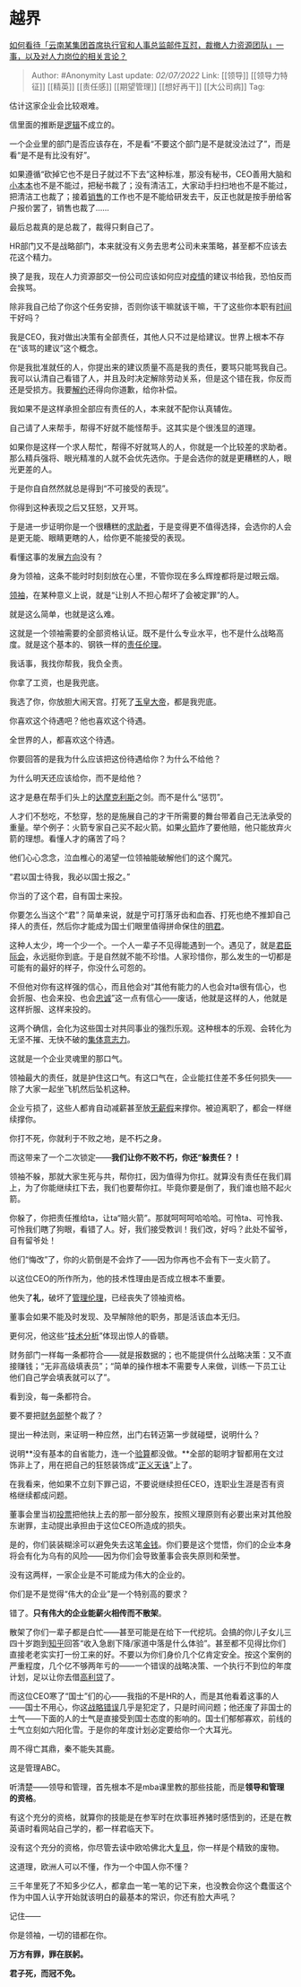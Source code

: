 # 越界
[如何看待「云南某集团首席执行官和人事总监邮件互怼，裁撤人力资源团队」一事，以及对人力岗位的相关言论？](https://www.zhihu.com/question/374143317/answer/1077388375)

> Author: #Anonymity
> Last update: *02/07/2022*
> Link: [[领导]] [[领导力特征]] [[精英]] [[责任感]] [[期望管理]] [[想好再干]] [[大公司病]]
> Tag:

估计这家企业会比较艰难。

信里面的推断是[逻辑](https://www.zhihu.com/search?q=%E9%80%BB%E8%BE%91&search_source=Entity&hybrid_search_source=Entity&hybrid_search_extra=%7B%22sourceType%22%3A%22answer%22%2C%22sourceId%22%3A1077388375%7D)不成立的。

一个企业里的部门是否应该存在，不是看“不要这个部门是不是就没法过了”，而是看“是不是有比没有好”。

如果遵循“砍掉它也不是日子就过不下去”这种标准，那没有秘书，CEO善用大脑和[小本本](https://www.zhihu.com/search?q=%E5%B0%8F%E6%9C%AC%E6%9C%AC&search_source=Entity&hybrid_search_source=Entity&hybrid_search_extra=%7B%22sourceType%22%3A%22answer%22%2C%22sourceId%22%3A1077388375%7D)也不是不能过，把秘书裁了；没有清洁工，大家动手扫扫地也不是不能过，把清洁工也裁了；接着[销售](https://www.zhihu.com/search?q=%E9%94%80%E5%94%AE&search_source=Entity&hybrid_search_source=Entity&hybrid_search_extra=%7B%22sourceType%22%3A%22answer%22%2C%22sourceId%22%3A1077388375%7D)的工作也不是不能给研发去干，反正也就是按手册给客户报价罢了，销售也裁了……

最后总裁真的是总裁了，裁得只剩自己了。

HR部门又不是战略部门，本来就没有义务去思考公司未来策略，甚至都不应该去花这个精力。

换了是我，现在人力资源部交一份公司应该如何应对[疫情](https://www.zhihu.com/search?q=%E7%96%AB%E6%83%85&search_source=Entity&hybrid_search_source=Entity&hybrid_search_extra=%7B%22sourceType%22%3A%22answer%22%2C%22sourceId%22%3A1077388375%7D)的建议书给我，恐怕反而会挨骂。

除非我自己给了你这个任务安排，否则你该干嘛就该干嘛，干了这些你本职有[时间](https://www.zhihu.com/search?q=%E6%97%B6%E9%97%B4&search_source=Entity&hybrid_search_source=Entity&hybrid_search_extra=%7B%22sourceType%22%3A%22answer%22%2C%22sourceId%22%3A1077388375%7D)干好吗？

我是CEO，我对做出决策有全部责任，其他人只不过是给建议。世界上根本不存在“该骂的建议”这个概念。

你是我批准就任的人，你提出来的建议质量不高是我的责任，要骂只能骂我自己。我可以认清自己看错了人，并且及时决定解除劳动关系，但是这个错在我，你反而还是受损方。我要[解约](https://www.zhihu.com/search?q=%E8%A7%A3%E7%BA%A6&search_source=Entity&hybrid_search_source=Entity&hybrid_search_extra=%7B%22sourceType%22%3A%22answer%22%2C%22sourceId%22%3A1077388375%7D)还得向你道歉，给你补偿。

我如果不是这样承担全部应有责任的人，本来就不配你认真辅佐。

自己请了人来帮手，帮得不好就不能怪帮手。这其实是个很浅显的道理。

如果你是这样一个求人帮忙，帮得不好就骂人的人，你就是一个比较差的求助者。那么精兵强将、眼光精准的人就不会优先选你。于是会选你的就是更糟糕的人，眼光更差的人。

于是你自自然然就总是得到“不可接受的表现”。

你得到这种表现之后又狂怒，又开骂。

于是进一步证明你是一个很糟糕的[求助者](https://www.zhihu.com/search?q=%E6%B1%82%E5%8A%A9%E8%80%85&search_source=Entity&hybrid_search_source=Entity&hybrid_search_extra=%7B%22sourceType%22%3A%22answer%22%2C%22sourceId%22%3A1077388375%7D)，于是变得更不值得选择，会选你的人会是更无能、眼睛更瞎的人，给你更不能接受的表现。

看懂这事的发展[方向](https://www.zhihu.com/search?q=%E6%96%B9%E5%90%91&search_source=Entity&hybrid_search_source=Entity&hybrid_search_extra=%7B%22sourceType%22%3A%22answer%22%2C%22sourceId%22%3A1077388375%7D)没有？

身为领袖，这条不能时时刻刻放在心里，不管你现在多么辉煌都将是过眼云烟。

[领袖](https://www.zhihu.com/search?q=%E9%A2%86%E8%A2%96&search_source=Entity&hybrid_search_source=Entity&hybrid_search_extra=%7B%22sourceType%22%3A%22answer%22%2C%22sourceId%22%3A1077388375%7D)，在某种意义上说，就是“让别人不担心帮坏了会被定罪”的人。

就是这么简单，也就是这么难。

这就是一个领袖需要的全部资格认证。既不是什么专业水平，也不是什么战略高度。就是这个基本的、钢铁一样的[责任伦理](https://www.zhihu.com/search?q=%E8%B4%A3%E4%BB%BB%E4%BC%A6%E7%90%86&search_source=Entity&hybrid_search_source=Entity&hybrid_search_extra=%7B%22sourceType%22%3A%22answer%22%2C%22sourceId%22%3A1077388375%7D)。

我话事，我找你帮我，我负全责。

你拿了工资，也是我兜底。

我选了你，你放胆大闹天宫。打死了[玉皇大帝](https://www.zhihu.com/search?q=%E7%8E%89%E7%9A%87%E5%A4%A7%E5%B8%9D&search_source=Entity&hybrid_search_source=Entity&hybrid_search_extra=%7B%22sourceType%22%3A%22answer%22%2C%22sourceId%22%3A1077388375%7D)，都是我兜底。

你喜欢这个待遇吧？他也喜欢这个待遇。

全世界的人，都喜欢这个待遇。

你要回答的是我为什么应该把这份待遇给你？为什么不给他？

为什么明天还应该给你，而不是给他？

这才是悬在帮手们头上的[达摩克利斯](https://www.zhihu.com/search?q=%E8%BE%BE%E6%91%A9%E5%85%8B%E5%88%A9%E6%96%AF&search_source=Entity&hybrid_search_source=Entity&hybrid_search_extra=%7B%22sourceType%22%3A%22answer%22%2C%22sourceId%22%3A1077388375%7D)之剑。而不是什么“惩罚”。

人才们不愁吃，不愁穿，愁的是施展自己的才干所需要的舞台带着自己无法承受的重量。举个例子：火箭专家自己买不起火箭。如果[火箭](https://www.zhihu.com/search?q=%E7%81%AB%E7%AE%AD&search_source=Entity&hybrid_search_source=Entity&hybrid_search_extra=%7B%22sourceType%22%3A%22answer%22%2C%22sourceId%22%3A1077388375%7D)炸了要他赔，他只能放弃火箭的理想。看懂人才的痛苦了吗？

他们心心念念，泣血椎心的渴望一位领袖能破解他们的这个魔咒。

“君以国士待我，我必以国士报之。”

你当的了这个君，自有国士来投。

你要怎么当这个“君”？简单来说，就是宁可打落牙齿和血吞、打死也绝不推卸自己择人的责任，然后你才能成为国士们眼里值得拼命保住的[明君](https://www.zhihu.com/search?q=%E6%98%8E%E5%90%9B&search_source=Entity&hybrid_search_source=Entity&hybrid_search_extra=%7B%22sourceType%22%3A%22answer%22%2C%22sourceId%22%3A1077388375%7D)。

这种人太少，垮一个少一个。一个人一辈子不见得能遇到一个。遇见了，就是[君臣际会](https://www.zhihu.com/search?q=%E5%90%9B%E8%87%A3%E9%99%85%E4%BC%9A&search_source=Entity&hybrid_search_source=Entity&hybrid_search_extra=%7B%22sourceType%22%3A%22answer%22%2C%22sourceId%22%3A1077388375%7D)，永远挺你到底。于是自然就不能不珍惜。人家珍惜你，那么发生的一切都是可能有的最好的样子，你没什么可怨的。

不但他对你有这样强的信心，而且他会对“其他有能力的人也会对ta很有信心，也会折服、也会来投、也会[忠诚](https://www.zhihu.com/search?q=%E5%BF%A0%E8%AF%9A&search_source=Entity&hybrid_search_source=Entity&hybrid_search_extra=%7B%22sourceType%22%3A%22answer%22%2C%22sourceId%22%3A1077388375%7D)”这一点有信心——废话，他就是这样的人，他就是这样折服、这样来投的。

这两个确信，会化为这些国士对共同事业的强烈乐观。这种根本的乐观、会转化为无坚不摧、无快不破的[集体意志力](https://www.zhihu.com/search?q=%E9%9B%86%E4%BD%93%E6%84%8F%E5%BF%97%E5%8A%9B&search_source=Entity&hybrid_search_source=Entity&hybrid_search_extra=%7B%22sourceType%22%3A%22answer%22%2C%22sourceId%22%3A1077388375%7D)。

这就是一个企业灵魂里的那口气。

领袖最大的责任，就是护住这口气。有这口气在，企业能扛住差不多任何损失——除了大家一起坐飞机然后坠机这种。

企业亏损了，这些人都肯自动减薪甚至放[无薪假](https://www.zhihu.com/search?q=%E6%97%A0%E8%96%AA%E5%81%87&search_source=Entity&hybrid_search_source=Entity&hybrid_search_extra=%7B%22sourceType%22%3A%22answer%22%2C%22sourceId%22%3A1077388375%7D)来撑你。被迫离职了，都会一样继续撑你。

你打不死，你就利于不败之地，是不朽之身。

而这带来了一个二次锁定——**我们让你不败不朽，你还“躲责任？！**

领袖不躲，那就大家生死与共，帮你扛，因为值得为你扛。就算没有责任在我们肩上，为了你能继续扛下去，我们也要帮你扛。毕竟你要是倒了，我们谁也赔不起火箭。

你躲了，你把责任推给ta，让ta“赔火箭”。那就呵呵呵哈哈哈。可怜ta、可怜我、可怜我们瞎了狗眼，看错了人。好，我们接受教训！我们改，好吗？此处不留爷，自有留爷处！

他们“悔改”了，你的火箭倒是不会炸了——因为你再也不会有下一支火箭了。

以这位CEO的所作所为，他的技术性理由是否成立根本不重要。

他失了**礼**，破坏了[管理伦理](https://www.zhihu.com/search?q=%E7%AE%A1%E7%90%86%E4%BC%A6%E7%90%86&search_source=Entity&hybrid_search_source=Entity&hybrid_search_extra=%7B%22sourceType%22%3A%22answer%22%2C%22sourceId%22%3A1077388375%7D)，已经丧失了领袖资格。

董事会如果不能及时发现、及早解除他的职务，那是活该血本无归。

更何况，他这些“[技术分析](https://www.zhihu.com/search?q=%E6%8A%80%E6%9C%AF%E5%88%86%E6%9E%90&search_source=Entity&hybrid_search_source=Entity&hybrid_search_extra=%7B%22sourceType%22%3A%22answer%22%2C%22sourceId%22%3A1077388375%7D)”体现出惊人的昏聩。

财务部门一样每一条都符合——就是报数据的；也不能提供什么战略决策：又不直接赚钱；“无非高级填表员”；“简单的操作根本不需要专人来做，训练一下员工让他们自己学会填表就可以了”。

看到没，每一条都符合。

要不要把[财务部](https://www.zhihu.com/search?q=%E8%B4%A2%E5%8A%A1%E9%83%A8&search_source=Entity&hybrid_search_source=Entity&hybrid_search_extra=%7B%22sourceType%22%3A%22answer%22%2C%22sourceId%22%3A1077388375%7D)整个裁了？

提出一种法则，来证明一种应然，出门右转迈第一步就碰壁，说明什么？

说明**没有基本的自省能力，连一个[验算](https://www.zhihu.com/search?q=%E9%AA%8C%E7%AE%97&search_source=Entity&hybrid_search_source=Entity&hybrid_search_extra=%7B%22sourceType%22%3A%22answer%22%2C%22sourceId%22%3A1077388375%7D)都没做。**全部的聪明才智都用在文过饰非上了，用在把自己的狂怒装饰成“[正义天诛](https://www.zhihu.com/search?q=%E6%AD%A3%E4%B9%89%E5%A4%A9%E8%AF%9B&search_source=Entity&hybrid_search_source=Entity&hybrid_search_extra=%7B%22sourceType%22%3A%22answer%22%2C%22sourceId%22%3A1077388375%7D)”上了。

在我看来，他如果不立刻下罪己诏，不要说继续担任CEO，连职业生涯是否有资格继续都成问题。

董事会里当初[投票](https://www.zhihu.com/search?q=%E6%8A%95%E7%A5%A8&search_source=Entity&hybrid_search_source=Entity&hybrid_search_extra=%7B%22sourceType%22%3A%22answer%22%2C%22sourceId%22%3A1077388375%7D)把他扶上去的那一部分股东，按照义理原则有必要出来对其他股东谢罪，主动提出承担由于这位CEO所造成的损失。

是的，你们装装糊涂可以避免失去这笔[金钱](https://www.zhihu.com/search?q=%E9%87%91%E9%92%B1&search_source=Entity&hybrid_search_source=Entity&hybrid_search_extra=%7B%22sourceType%22%3A%22answer%22%2C%22sourceId%22%3A1077388375%7D)。你们要是这个觉悟，你们的企业本身将会有化为乌有的风险——因为你们会导致董事会丧失原则和荣誉。

没有这两样，一家企业是不可能成为伟大的企业的。

你们是不是觉得“伟大的企业”是一个特别高的要求？

错了。**只有伟大的企业能薪火相传而不散架**。

散架了你们一辈子都是白忙——甚至可能是在给下一代挖坑。会搞的你儿子女儿三四十岁跑到[知乎](https://www.zhihu.com/search?q=%E7%9F%A5%E4%B9%8E&search_source=Entity&hybrid_search_source=Entity&hybrid_search_extra=%7B%22sourceType%22%3A%22answer%22%2C%22sourceId%22%3A1077388375%7D)回答“收入急剧下降/家道中落是什么体验”。甚至都不见得比你们直接老老实实打一份工来的好。不要以为你们身价几个亿肯定安全。按这个案例的严重程度，几个亿不够两年亏的——一个错误的战略决策、一个执行不到位的年度计划，足以让你去借[高利贷](https://www.zhihu.com/search?q=%E9%AB%98%E5%88%A9%E8%B4%B7&search_source=Entity&hybrid_search_source=Entity&hybrid_search_extra=%7B%22sourceType%22%3A%22answer%22%2C%22sourceId%22%3A1077388375%7D)了。

而这位CEO寒了“国士”们的心——我指的不是HR的人，而是其他看着这事的人——国士不用心，你这[战略错误](https://www.zhihu.com/search?q=%E6%88%98%E7%95%A5%E9%94%99%E8%AF%AF&search_source=Entity&hybrid_search_source=Entity&hybrid_search_extra=%7B%22sourceType%22%3A%22answer%22%2C%22sourceId%22%3A1077388375%7D)几乎是犯定了，只是时间问题；他还废了非国士的士气——下面的人的士气是直接受到国士态度的影响的。国士们郁郁寡欢，前线的士气立刻如六阳化雪。于是你的年度计划必定要给你一个大耳光。

周不得亡其鼎，秦不能失其鹿。

这是管理ABC。

听清楚——领导和管理，首先根本不是mba课里教的那些技能，而是**领导和管理的资格**。

有这个充分的资格，就算你的技能是在参军时在炊事班养猪时感悟到的，还是在教英语时看网站自己学的，都一样君临天下。

没有这个充分的资格，你尽管去读中欧哈佛北大[复旦](https://www.zhihu.com/search?q=%E5%A4%8D%E6%97%A6&search_source=Entity&hybrid_search_source=Entity&hybrid_search_extra=%7B%22sourceType%22%3A%22answer%22%2C%22sourceId%22%3A1077388375%7D)，你一样是个精致的废物。

这道理，欧洲人可以不懂，作为一个中国人你不懂？

三千年里死了不知多少亿人，都拿血一笔一笔的记下来，也没教会你这个蠢蛋这个作为中国人认字开始就该明白的最基本的常识，你还有脸大声吼？

记住——

你是领袖，一切的错都在你。

**万方有罪，罪在朕躬。**

**君子死，而冠不免。**
